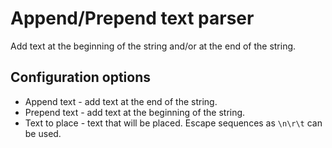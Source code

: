 # Append/Prepend text parser
Add text at the beginning of the string and/or at the end of the string.

## Configuration options
 * Append text - add text at the end of the string.
 * Prepend text - add text at the beginning of the string. 
 * Text to place - text that will be placed. Escape sequences as `\n\r\t` can be used.
